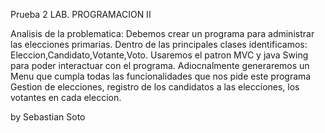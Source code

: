 Prueba 2 LAB. PROGRAMACION II

Analisis de la problematica:
Debemos crear un programa para administrar las elecciones primarias.
Dentro de las principales clases identificamos: Eleccion,Candidato,Votante,Voto.
Usaremos el patron MVC y java Swing para poder interactuar con el programa.
Adiocnalmente generaremos un Menu que cumpla todas las funcionalidades que nos pide este programa
Gestion de elecciones, registro de los candidatos a las elecciones, los votantes en cada eleccion.




by Sebastian Soto 
